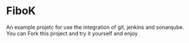 # FiboK
An example projetc for use the integration of git, jenkins and sonarqube. You can Fork this project and try it yourself and enjoy
